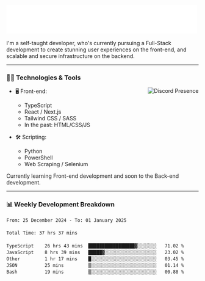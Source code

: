 <img src="assets/wave.svg" alt=":wave:" />

I'm a self-taught developer, who's currently pursuing a Full-Stack development to create stunning user experiences on the front-end, and scalable and secure infrastructure on the backend.

---

### 🧑‍💻 Technologies & Tools

<a href="https://discord.com/users/414304208649453568" target="_blank" rel="nofollow">
   <img src="https://lanyard-profile-readme.vercel.app/api/414304208649453568?idleMessage=Probably%20doing%20something%20else..." alt="Discord Presence" align="right">
</a>

- 🖥️ Front-end:

  - TypeScript
  - React / Next.js
  - Tailwind CSS / SASS
  - In the past: HTML/CSS/JS

- 🛠 Scripting:

  - Python
  - PowerShell
  - Web Scraping / Selenium

Currently learning Front-end development and soon to the Back-end development.

---

### 📊 Weekly Development Breakdown

<!--START_SECTION:waka-->

```txt
From: 25 December 2024 - To: 01 January 2025

Total Time: 37 hrs 37 mins

TypeScript    26 hrs 43 mins  █████████████████▓░░░░░░░   71.02 %
JavaScript    8 hrs 39 mins   █████▓░░░░░░░░░░░░░░░░░░░   23.02 %
Other         1 hr 17 mins    █░░░░░░░░░░░░░░░░░░░░░░░░   03.45 %
JSON          25 mins         ▒░░░░░░░░░░░░░░░░░░░░░░░░   01.14 %
Bash          19 mins         ▒░░░░░░░░░░░░░░░░░░░░░░░░   00.88 %
```

<!--END_SECTION:waka-->
